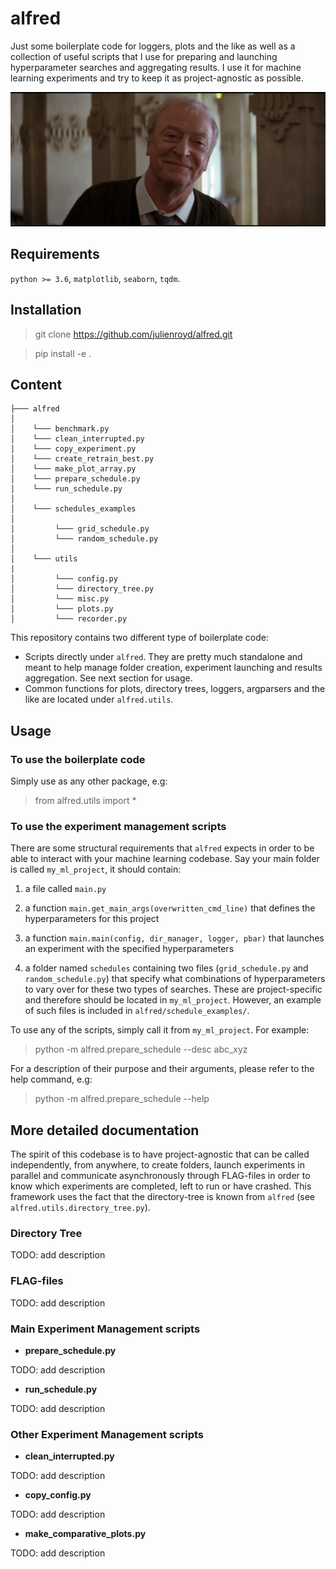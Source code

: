 # alfred

Just some boilerplate code for loggers, plots and the like as well as a collection of useful scripts that I use for preparing and launching hyperparameter searches and aggregating results. I use it for machine learning experiments and try to keep it as project-agnostic as possible.

![good_old_alfred](alfred.jpg)

## Requirements

`python >= 3.6`, `matplotlib`, `seaborn`, `tqdm`.

## Installation

  > git clone https://github.com/julienroyd/alfred.git
  
  > pip install -e .

## Content

    ├─── alfred
    │
    │    └─── benchmark.py
    │    └─── clean_interrupted.py
    │    └─── copy_experiment.py
    │    └─── create_retrain_best.py
    │    └─── make_plot_array.py
    │    └─── prepare_schedule.py
    │    └─── run_schedule.py
    │
    │    └─── schedules_examples
    │
    │         └─── grid_schedule.py
    │         └─── random_schedule.py
    │
    │    └─── utils
    |
    │         └─── config.py
    │         └─── directory_tree.py
    │         └─── misc.py
    │         └─── plots.py
    │         └─── recorder.py

This repository contains two different type of boilerplate code: 

* Scripts directly under `alfred`. They are pretty much standalone and meant to help manage folder creation, experiment launching and results aggregation. See next section for usage. 
* Common functions for plots, directory trees, loggers, argparsers and the like are located under `alfred.utils`. 


## Usage


### To use the boilerplate code

Simply use as any other package, e.g:

> from alfred.utils import *

### To use the experiment management scripts

There are some structural requirements that `alfred` expects in order to be able to interact with your machine learning codebase. Say your main folder is called `my_ml_project`, it should contain:

  1. a file called `main.py`
  2. a function `main.get_main_args(overwritten_cmd_line)` that defines the hyperparameters for this project
  3. a function `main.main(config, dir_manager, logger, pbar)` that launches an experiment with the specified hyperparameters
  
  4. a folder named `schedules` containing two files (`grid_schedule.py` and `random_schedule.py`) that specify what combinations of hyperparameters to vary over for these two types of searches. These are project-specific and therefore should be located in `my_ml_project`. However, an example of such files is included in `alfred/schedule_examples/`.

To use any of the scripts, simply call it from `my_ml_project`. For example:

> python -m alfred.prepare_schedule --desc abc_xyz

For a description of their purpose and their arguments, please refer to the help command, e.g:

> python -m alfred.prepare_schedule --help

## More detailed documentation

The spirit of this codebase is to have project-agnostic that can be called independently, from anywhere, to create folders, launch experiments in parallel and communicate asynchronously through FLAG-files in order to know which experiments are completed, left to run or have crashed. This framework uses the fact that the directory-tree is known from `alfred` (see `alfred.utils.directory_tree.py`). 

### Directory Tree

TODO: add description

### FLAG-files

TODO: add description

### Main Experiment Management scripts

* **prepare_schedule.py**

TODO: add description

* **run_schedule.py**

TODO: add description

### Other Experiment Management scripts

* **clean_interrupted.py**

TODO: add description

* **copy_config.py**

TODO: add description

* **make_comparative_plots.py**

TODO: add description
